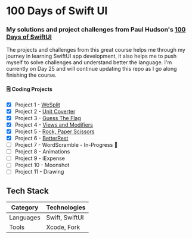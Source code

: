 # 100 Days of Swift UI

### My solutions and project challenges from Paul Hudson's [100 Days of SwiftUI](https://www.hackingwithswift.com/100/swiftui)

The projects and challenges from this great course helps me through my journey in learning SwiftUI app development, it also helps me to push myself to solve challenges and understand better the language. I'm currently on Day 25 and will continue updating this repo as I go along finishing the course.

#### :spiral_notepad: Coding Projects
- [x] Project 1 - [WeSplit](https://github.com/binoooh/100DaysOfSwiftUI/blob/main/WeSplit)
- [x] Project 2 - [Unit Coverter](https://github.com/binoooh/100DaysOfSwiftUI/blob/main/UnitConverter)
- [x] Project 3 - [Guess The Flag](https://github.com/binoooh/100DaysOfSwiftUI/blob/main/GuessTheFlag)
- [x] Project 4 - [Views and Modifiers](https://github.com/binoooh/100DaysOfSwiftUI/blob/main/ViewsAndModifiers)
- [x] Project 5 - [Rock, Paper Scissors](https://github.com/binoooh/100DaysOfSwiftUI/blob/main/RockPaperScissors)
- [x] Project 6 - [BetterRest](https://github.com/binoooh/100DaysOfSwiftUI/blob/main/BetterRest)
- [ ] Project 7 - WordScramble  - In-Progress :bricks:
- [ ] Project 8 - Animations
- [ ] Project 9 - iExpense
- [ ] Project 10 - Moonshot
- [ ] Project 11 - Drawing

## Tech Stack
| Category    | Technologies                     |
|-------------|----------------------------------|
| Languages   | Swift, SwiftUI                   |
| Tools       | Xcode, Fork                      |

